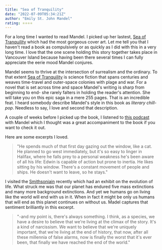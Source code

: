 ```yaml
---
title: "Sea of Tranquility"
date: "2022-07-09T05:34:21Z"
author: "Emily St. John Mandel"
rating: ⭐⭐⭐⭐
---
```


<style>

</style>

For a long time I wanted to read Mandel. I picked up her lastest, <a href="https://www.goodreads.com/book/show/58446227-sea-of-tranquility?ac=1&from_search=true&qid=9mU5sxB6rS&rank=3">Sea of Tranquility</a> which had the most gorgeous cover art. Let me tell you that I haven't read a book as compulsively or as quickly as I did with this in a very long time. I love that the one scene holding this story together takes place in Vancouver Island because having been there several times I can fully appreciate the eerie mood Mandel conjures.

Mandel seems to thrive at the intersection of surrealism and the ordinary. To that extent <a href="https://www.goodreads.com/book/show/58446227-sea-of-tranquility?ac=1&from_search=true&qid=9mU5sxB6rS&rank=3">Sea of Tranquility</a> is science fiction that spans centuries and weaves time-travel and outer-space colonies with plage and war. For a novel that is set across time and space Mandel's writing is sharp from beginning to end- she rarely falters in holding the reader's attention. She will take you on this epic saga in a mere 255 pages. That is an incredible feat. I heard somebody describe Mandel's style in this book as <i>literary chill-pop</i>. Needless to say, I love and second that description.

A couple of weeks before I picked up the book, I listened to <a href="https://podcasts.apple.com/ma/podcast/emily-st-john-mandel-on-time-travel-parenting-and/id1548604447?i=1000558357715">this podcast</a> with Mandel which I thought was a great accompaniment to the book if you want to check it out.

Here are some excerpts I loved.

> "He spends much of that first day gazing out the window, like a cat. He planned to go west immediately, but it's so easy to linger in Halifax, where he falls prey to a personal weakness he's been aware of all his life: Edwin is capable of action but prone to inertia. He likes sitting by his
window. There's a constant movement of people and ships. He doesn't want to leave, so he stays."


I visited the <a href="http://naturalhistory.si.edu/">Smithsoniain</a> recently which had an exhibit on the evolution of life. What struck me was that our planet has endured five mass extinctions and many more background extinctions. And yet we humans go on living like the world will end with us in it. When in fact it might be only us humans that will end as this planet continues on without us. Madel captures that sentiment brilliantly in this excerpt.

> "-and my point is, there's always something. I think, as a species, we have a desire to believe that we're living at the climax of the story. It's a kind of narcissism. We want to believe that we're uniquely important, that we're living at the end of history, that now, after all these millennia of false alarms, now is finally the worst that it's ever been, that finally we have reached the end of the world."

